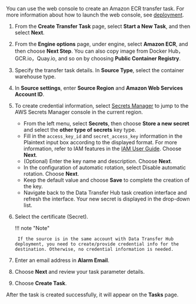You can use the web console to create an Amazon ECR transfer task. For more information about how to launch the web console, see [deployment](../../deployment/deployment-overview). 

1. From the **Create Transfer Task** page, select **Start a New Task**, and then select **Next**.

1. From the **Engine options** page, under engine, select **Amazon ECR**, and then choose **Next Step**. You can also copy image from Docker Hub，GCR.io，Quay.io, and so on by choosing **Public Container Registry**.

1. Specify the transfer task details. In **Source Type**, select the container warehouse type.

1. In **Source settings**, enter **Source Region** and **Amazon Web Services Account ID**.

1. To create credential information, select [Secrets Manager](https://console.aws.amazon.com/secretsmanager/home) to jump to the AWS Secrets Manager console in the current region.
    - From the left menu, select **Secrets**, then choose **Store a new secret** and select the **other type of secrets** key type.
    - Fill in the `access_key_id` and `secret_access_key` information in the Plaintext input box according to the displayed format. For more information, refer to IAM features in the [IAM User Guide](https://docs.aws.amazon.com/IAM/latest/UserGuide/introduction.html). Choose **Next**.
    - (Optional) Enter the key name and description. Choose **Next**.
    - In the configuration of automatic rotation, select Disable automatic rotation. Choose **Next**.
    - Keep the default value and choose **Save** to complete the creation of the key.
    - Navigate back to the Data Transfer Hub task creation interface and refresh the interface. Your new secret is displayed in the drop-down list.

1. Select the certificate (Secret).

    !!! note "Note"

        If the source is in the same account with Data Transfer Hub deployment, you need to create/provide credential info for the destination. Otherwise, no credential information is needed. 

1. Enter an email address in **Alarm Email**.

1. Choose **Next** and review your task parameter details. 

1. Choose **Create Task**. 

After the task is created successfully, it will appear on the **Tasks** page.